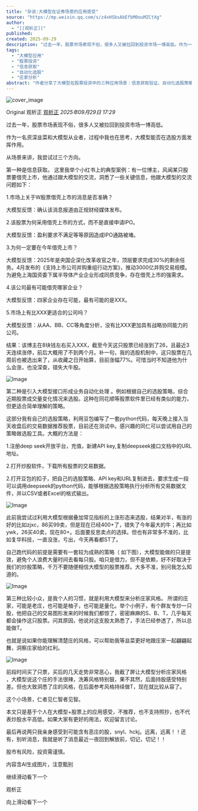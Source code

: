```yaml
---
title: "杂说:大模型在证券场景的应用感受"
source: "https://mp.weixin.qq.com/s/z4xHSbsAbEfbM0ouMZCtXg"
author:
  - "[[观析正]]"
published:
created: 2025-09-29
description: "过去一年，股票市场表现不俗，很多人又被拉回到投资市场一博高低。作为一名资深韭菜和大模型从业者，过程中我也在思考，大模型能否在选股方面发挥作用。"
tags:
  - "大模型应用"
  - "股票投资"
  - "信息获取"
  - "自动化选股"
  - "庄家分析"
abstract: "作者分享了大模型在股票投资中的三种应用场景：信息获取验证、自动化选股策略执行和庄家风格分析，强调大模型只是辅助工具而非依赖，投资需谨慎。"
---
```

![cover_image](https://mmbiz.qpic.cn/mmbiz_jpg/ySCia8Xd66N0999HBRaich2tqHTI5gOTicGd5rY6Xpib6SxTqKJTUX18ElA9MqHx2YDKmibnA7s4MOWfPsbyHFXbSIw/0?wx_fmt=jpeg)

Original 观析正 [观析正](https://mp.weixin.qq.com/s/) *2025年09月29日 17:29*

过去一年，股票市场表现不俗，很多人又被拉回到投资市场一博高低。

  

作为一名资深韭菜和大模型从业者，过程中我也在思考，大模型能否在选股方面发挥作用。

  

从场景来讲，我尝试过三个方向。

  

第一种是信息获取。 这里我举个小红书上的典型案例：有一位博主，风闻某只股票要借壳上市，他通过跟大模型的交流，洞悉了一些关键信息，他跟大模型的交流问题如下：

1.市场上关于W股票借壳上市的消息是否准确？

大模型反馈：确认该消息报道由正规财经媒体发布。

2.该股票为何采用借壳上市的方式，而不是直接申请IPO。

大模型反馈：盈利要求不满足等等原因造成IPO通路被堵。

3.为何一定要在今年借壳上市？

大模型反馈：2025年是央国企深化改革收官之年，顶层要求完成30%的剩余任务。4月发布的《支持上市公司并购重组行动方案》，推动3000亿并购交易规模。为避免上海国资委下属半导体产业企业形成同质竞争，存在借壳上市的强需求。

4.该公司最有可能借壳哪家企业？

大模型反馈：四家企业存在可能，最有可能的是XXX。

5.市场上有比XXX更适合的公司吗？

大模型反馈：从AA、BB、CC等角度分析，没有比XXX更加具有战略协同能力的公司。

  

结果：该博主在8块钱左右买入XXX，截至今天这只股票已经涨到了26，且最近3天连续涨停，前后大概用了不到两个月。补一句，我的选股机制中，这只股票在几周前也被选出来了，从收藏之日开始算，目前涨幅77%。可惜当时不知道他为什么会涨，也没深查，错失大牛股。

![Image](https://mmbiz.qpic.cn/mmbiz_jpg/ySCia8Xd66N0999HBRaich2tqHTI5gOTicGINa74RgTIknYx371H69meRmnJicOUk4s8ibvVfvThBbskibiaqyCicUrwtw/640?wx_fmt=jpeg&from=appmsg&watermark=1&tp=webp&wxfrom=5&wx_lazy=1#imgIndex=0)

  

  

第二种是引入大模型接口形成业务自动化处理 。例如根据自己的选股策略，综合近期股票成交量变化情况来选股。这种在同花顺等股票软件里已经有类似的能力，但更适合简单理解的策略。

  

这部分我有自己的选股策略，利用豆包编写了一套python代码，每天晚上接入当天收盘后的交易数据推荐股票，目前还在测试中。感兴趣的同仁可以尝试用自己的策略做选股工具。大概的方法是：

1.注册deep seek开放平台，充值，新建API key,复制deepseek接口文档中的URL地址。

2.打开炒股软件，下载所有股票的交易数据。

2.打开豆包的扣子，把自己的选股策略、API key和URL复制进去，要求生成一段可以调用deepseek的python代码，能够根据选股策略执行分析所有交易数据文件，并以CSV或者Excel的格式输出。

  

![Image](https://mp.weixin.qq.com/s/www.w3.org/2000/svg'%20xmlns:xlink='http://www.w3.org/1999/xlink'%3E%3Ctitle%3E%3C/title%3E%3Cg%20stroke='none'%20stroke-width='1'%20fill='none'%20fill-rule='evenodd'%20fill-opacity='0'%3E%3Cg%20transform='translate(-249.000000,%20-126.000000)'%20fill='%23FFFFFF'%3E%3Crect%20x='249'%20y='126'%20width='1'%20height='1'%3E%3C/rect%3E%3C/g%3E%3C/g%3E%3C/svg%3E)

  

此前我尝试过利用大模型根据叠加常见指标的上涨形态来选股，结果对半，有涨的好的比如zjxc，86买99卖，但是现在已经400+了，错失了今年最大的牛；再比如ywk，26买40卖，现在80+。后面要反思卖点的选择。但也有非常多不准的，比如复华科技，一直没涨，亏出，今天再看都ST了。

  

自己跑代码的前提是需要有一套较为成熟的策略（ 如下图），大模型能做的只是提效，避免个人浪费大量时间去看每只股。咱只是借力，但不是依赖，好不好取决于我们的炒股策略，千万不要随便相信大模型的股票推荐。大多不准，别问我怎么知道的。

![Image](https://mp.weixin.qq.com/s/www.w3.org/2000/svg'%20xmlns:xlink='http://www.w3.org/1999/xlink'%3E%3Ctitle%3E%3C/title%3E%3Cg%20stroke='none'%20stroke-width='1'%20fill='none'%20fill-rule='evenodd'%20fill-opacity='0'%3E%3Cg%20transform='translate(-249.000000,%20-126.000000)'%20fill='%23FFFFFF'%3E%3Crect%20x='249'%20y='126'%20width='1'%20height='1'%3E%3C/rect%3E%3C/g%3E%3C/g%3E%3C/svg%3E)

  

第三种比较小众，是我个人的习惯，就是利用大模型来分析庄家风格。 所谓的庄家，可能是老庄，也可能是柚子，也可能是量化。举个小例子，有个群友专炒一只股，他把自己的交易图形发来的时候我们都惊了，密密麻麻的S、B、T，几乎每天都会操作这只股票。问其原因，他说对这支股太熟悉了，手法已经参透了，所以总能做T。

  

也就是说如果你能理解清楚庄的风格，可以帮助我等韭菜更好地跟庄家一起翩翩起舞，洞察庄家给的红利。

![Image](https://mp.weixin.qq.com/s/www.w3.org/2000/svg'%20xmlns:xlink='http://www.w3.org/1999/xlink'%3E%3Ctitle%3E%3C/title%3E%3Cg%20stroke='none'%20stroke-width='1'%20fill='none'%20fill-rule='evenodd'%20fill-opacity='0'%3E%3Cg%20transform='translate(-249.000000,%20-126.000000)'%20fill='%23FFFFFF'%3E%3Crect%20x='249'%20y='126'%20width='1'%20height='1'%3E%3C/rect%3E%3C/g%3E%3C/g%3E%3C/svg%3E)

  

前段时间买了只票，买后的几天走势非常恶心，我截了屏让大模型分析庄家风格 ，大模型说这个庄的手法很辣，洗筹风格特别狠，果不其然，后面持股感受特别差。但也大致洞悉了庄的风格，在后面参考风格持续做T，现在就比较从容了。

  

这个小场景，仁者见仁智者见智。

  

本文只是基于个人在大模型+股票上的应用感受，不推荐，也不支持照抄，也不代表炒股水平高低。如果大家有更好的用法，欢迎留言讨论。

  

最后再说两只我亲身感受到可能含有恶庄的股，snyl、hckj。远离，远离！！还有，别听消息，我就是听了消息最近一夜回到解放前，切记，切记！！

  

股市有风险，投资需谨慎。

内容含AI生成图片，注意甄别

继续滑动看下一个

观析正

向上滑动看下一个